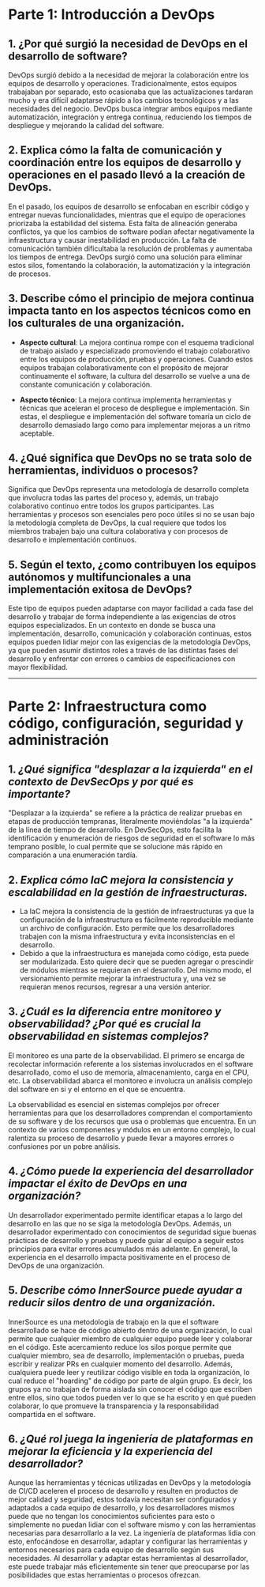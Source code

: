 # Parte 1: Introducción a DevOps

## 1. ¿Por qué surgió la necesidad de DevOps en el desarrollo de software?

DevOps surgió debido a la necesidad de mejorar la colaboración entre los equipos de desarrollo y operaciones. Tradicionalmente, estos equipos trabajaban por separado, esto ocasionaba que las actualizaciones tardaran mucho y era difícil adaptarse rápido a los cambios tecnológicos y a las necesidades del negocio. DevOps busca integrar ambos equipos mediante automatización, integración y entrega continua, reduciendo los tiempos de despliegue y mejorando la calidad del software.

## 2. Explica cómo la falta de comunicación y coordinación entre los equipos de desarrollo y operaciones en el pasado llevó a la creación de DevOps.

En el pasado, los equipos de desarrollo se enfocaban en escribir código y entregar nuevas funcionalidades, mientras que el equipo de operaciones priorizaba la estabilidad del sistema. Esta falta de alineación generaba conflictos, ya que los cambios de software podían afectar negativamente la infraestructura y causar inestabilidad en producción. La falta de comunicación también dificultaba la resolución de problemas y aumentaba los tiempos de entrega. DevOps surgió como una solución para eliminar estos silos, fomentando la colaboración, la automatización y la integración de procesos.

## 3. Describe cómo el principio de mejora continua impacta tanto en los aspectos técnicos como en los culturales de una organización.

- **Aspecto cultural**: La mejora continua rompe con el esquema tradicional de trabajo aislado y especializado promoviendo el trabajo colaborativo entre los equipos de producción, pruebas y operaciones. Cuando estos equipos trabajan colaborativamente con el propósito de mejorar continuamente el software, la cultura del desarrollo se vuelve a una de constante comunicación y colaboración.

- **Aspecto técnico**: La mejora continua implementa herramientas y técnicas que aceleran el proceso de despliegue e implementación. Sin estas, el despliegue e implementación del software tomaría un ciclo de desarrollo demasiado largo como para implementar mejoras a un ritmo aceptable.

## 4. ¿Qué significa que DevOps no se trata solo de herramientas, individuos o procesos?

Significa que DevOps representa una metodología de desarrollo completa que involucra todas las partes del proceso y, además, un trabajo colaborativo continuo entre todos los grupos participantes. Las herramientas y procesos son esenciales pero poco útiles si no se usan bajo la metodología completa de DevOps, la cual requiere que todos los miembros trabajen bajo una cultura colaborativa y con procesos de desarrollo e implementación continuos.

## 5. Según el texto, ¿como contribuyen los equipos autónomos y multifuncionales a una implementación exitosa de DevOps?

Este tipo de equipos pueden adaptarse con mayor facilidad a cada fase del desarrollo y trabajar de forma independiente a las exigencias de otros equipos especializados. En un contexto en donde se busca una implementación, desarrollo, comunicación y colaboración continuas, estos equipos pueden lidiar mejor con las exigencias de la metodología DevOps, ya que pueden asumir distintos roles a través de las distintas fases del desarrollo y enfrentar con errores o cambios de especificaciones con mayor flexibilidad.




---

# Parte 2: Infraestructura como código, configuración, seguridad y administración

## 1. *¿Qué significa "desplazar a la izquierda" en el contexto de DevSecOps y por qué es importante?*

"Desplazar a la izquierda" se refiere a la práctica de realizar pruebas en etapas de producción tempranas, literalmente moviéndolas "a la izquierda" de la línea de tiempo de desarrollo. En DevSecOps, esto facilita la identificación y enumeración de riesgos de seguridad en el software lo más temprano posible, lo cual permite que se solucione más rápido en comparación a una enumeración tardía.

## 2. *Explica cómo IaC mejora la consistencia y escalabilidad en la gestión de infraestructuras.*

 - La IaC mejora la consistencia de la gestión de infraestructuras ya que la configuración de la infraestructura es fácilmente reproducible mediante un archivo de configuración. Esto permite que los desarrolladores trabajen con la misma infraestructura y evita inconsistencias en el desarrollo.
 - Debido a que la infraestructura es manejada como código, esta puede ser modularizada. Esto quiere decir que se pueden agregar o prescindir de módulos mientras se requieran en el desarrollo. Del mismo modo, el versionamiento permite mejorar la infraestructura y, una vez se requieran menos recursos, regresar a una versión anterior.

## 3. *¿Cuál es la diferencia entre monitoreo y observabilidad? ¿Por qué es crucial la observabilidad en sistemas complejos?*

El monitoreo es una parte de la observabilidad. El primero se encarga de recolectar información referente a los sistemas involucrados en el software desarrollado, como el uso de memoria, almacenamiento, carga en el CPU, etc. La observabilidad abarca el monitoreo e involucra un análisis complejo del software en si y el entorno en el que se encuentra.

La observabilidad es esencial en sistemas complejos por ofrecer herramientas para que los desarrolladores comprendan el comportamiento de su software y de los recursos que usa o problemas que encuentra. En un contexto de varios componentes y módulos en un entorno complejo, lo cual ralentiza su proceso de desarrollo y puede llevar a mayores errores o confusiones por un pobre análisis.

## 4. *¿Cómo puede la experiencia del desarrollador impactar el éxito de DevOps en una organización?*

Un desarrollador experimentado permite identificar etapas a lo largo del desarrollo en las que no se siga la metodología DevOps. Además, un desarrollador experimentado con conocimientos de seguridad sigue buenas prácticas de desarrollo y pruebas y puede guiar al equipo a seguir estos principios para evitar errores acumulados más adelante. En general, la experiencia en el desarrollo impacta positivamente en el proceso de DevOps de una organización.

## 5. *Describe cómo InnerSource puede ayudar a reducir silos dentro de una organización.*

InnerSource es una metodología de trabajo en la que el software desarrollado se hace de código abierto dentro de una organización, lo cual permite que cualquier miembro de cualquier equipo puede leer y colaborar en el código. Este acercamiento reduce los silos porque permite que cualquier miembro, sea de desarrollo, implementación o pruebas, pueda escribir y realizar PRs en cualquier momento del desarrollo. Además, cualquiera puede leer y reutilizar código visible en toda la organización, lo cual reduce el "hoarding" de código por parte de algún grupo. Es decir, los grupos ya no trabajan de forma aislada sin conocer el código que escriben entre ellos, sino que todos pueden ver lo que se ha escrito y en qué pueden colaborar, lo que promueve la transparencia y la responsabilidad compartida en el software.

## 6. *¿Qué rol juega la ingeniería de plataformas en mejorar la eficiencia y la experiencia del desarrollador?*

Aunque las herramientas y técnicas utilizadas en DevOps y la metodología de CI/CD aceleren el proceso de desarrollo y resulten en productos de mejor calidad y seguridad, estos todavía necesitan ser configurados y adaptados a cada equipo de desarrollo, y los desarrolladores mismos puede que no tengan los conocimientos suficientes para esto o simplemente no puedan lidiar con el software mismo y con las herramientas necesarias para desarrollarlo a la vez. La ingeniería de plataformas lidia con esto, enfocándose en desarrollar, adaptar y configurar las herramientas y entornos necesarios para cada equipo de desarrollo según sus necesidades. Al desarrollar y adaptar estas herramientas al desarrollador, este puede trabajar más eficientemente sin tener que preocuparse por las posibilidades que estas herramientas o procesos ofrezcan.